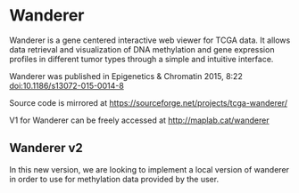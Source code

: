 # Wanderer

Wanderer is a gene centered interactive web viewer for TCGA data. It allows data retrieval and visualization of DNA methylation and gene expression profiles in different tumor types through a simple and intuitive interface.

Wanderer was published in Epigenetics & Chromatin 2015, 8:22 [doi:10.1186/s13072-015-0014-8](https://epigeneticsandchromatin.biomedcentral.com/articles/10.1186/s13072-015-0014-8)

Source code is mirrored at https://sourceforge.net/projects/tcga-wanderer/

V1 for Wanderer can be freely accessed at http://maplab.cat/wanderer


## Wanderer v2

In this new version, we are looking to implement a local version of wanderer in order to use for methylation data provided by the user.
